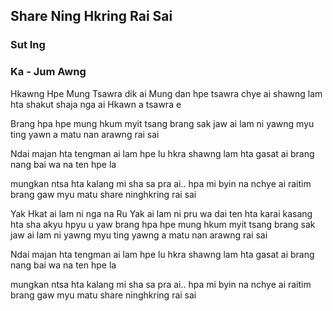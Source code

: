 ## Share Ning Hkring Rai Sai

### Sut Ing

### Ka - Jum Awng

Hkawng Hpe Mung Tsawra dik ai
Mung dan hpe tsawra chye ai
shawng lam hta shakut shaja nga ai
Hkawn a tsawra e

Brang hpa hpe mung hkum myit tsang
brang sak jaw ai lam ni yawng
myu ting yawn a matu nan arawng rai sai

Ndai majan hta tengman ai lam hpe lu hkra
shawng lam hta gasat ai brang
nang bai wa na ten hpe la

mungkan ntsa hta kalang mi sha
sa pra ai.. hpa mi byin na nchye ai
raitim brang gaw myu matu
share ninghkring rai sai

Yak Hkat ai lam ni nga na
Ru Yak ai lam ni pru wa
dai ten hta karai kasang hta sha akyu hpyu u yaw
brang hpa hpe mung hkum myit tsang
brang sak jaw ai lam ni yawng
myu ting yawng a matu nan
arawng rai sai

Ndai majan hta tengman ai lam hpe lu hkra
shawng lam hta gasat ai brang
nang bai wa na ten hpe la

mungkan ntsa hta kalang mi sha
sa pra ai.. hpa mi byin na nchye ai
raitim brang gaw myu matu
share ninghkring rai sai
